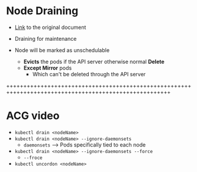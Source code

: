 Node Draining
=============
- [Link](https://kubernetes.io/docs/reference/kubectl/generated/kubectl_drain/) to the original document



- Draining for maintenance
- Node will be marked as unschedulable
   - **Evicts** the pods if the API server otherwise normal **Delete**
   - **Except Mirror** pods
      * Which can't be deleted through the API server

++++++++++++++++++++++++++++++++++++++++++++++++++++++++++++++++++++++++++++++++++++++++++++++++++++++

ACG video
=========
- `kubectl drain <nodeName>`
- `kubectl drain <nodeName> --ignore-daemonsets`
   * `daemonsets` --> Pods specifically tied to each node
- `kubectl drain <nodeName> --ignore-daemonsets --force`
   * `--froce`  
- `kubectl uncordon <nodeName>`
